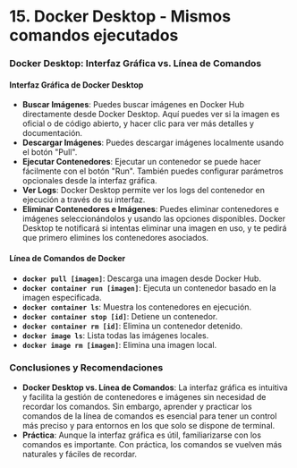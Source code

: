 # 15. Docker Desktop - Mismos comandos ejecutados

### **Docker Desktop: Interfaz Gráfica vs. Línea de Comandos**

#### **Interfaz Gráfica de Docker Desktop**
- **Buscar Imágenes**: Puedes buscar imágenes en Docker Hub directamente desde Docker Desktop. Aquí puedes ver si la imagen es oficial o de código abierto, y hacer clic para ver más detalles y documentación.
- **Descargar Imágenes**: Puedes descargar imágenes localmente usando el botón "Pull".
- **Ejecutar Contenedores**: Ejecutar un contenedor se puede hacer fácilmente con el botón "Run". También puedes configurar parámetros opcionales desde la interfaz gráfica.
- **Ver Logs**: Docker Desktop permite ver los logs del contenedor en ejecución a través de su interfaz.
- **Eliminar Contenedores e Imágenes**: Puedes eliminar contenedores e imágenes seleccionándolos y usando las opciones disponibles. Docker Desktop te notificará si intentas eliminar una imagen en uso, y te pedirá que primero elimines los contenedores asociados.

#### **Línea de Comandos de Docker**
- **`docker pull [imagen]`**: Descarga una imagen desde Docker Hub.
- **`docker container run [imagen]`**: Ejecuta un contenedor basado en la imagen especificada.
- **`docker container ls`**: Muestra los contenedores en ejecución.
- **`docker container stop [id]`**: Detiene un contenedor.
- **`docker container rm [id]`**: Elimina un contenedor detenido.
- **`docker image ls`**: Lista todas las imágenes locales.
- **`docker image rm [imagen]`**: Elimina una imagen local.

### **Conclusiones y Recomendaciones**
- **Docker Desktop vs. Línea de Comandos**: La interfaz gráfica es intuitiva y facilita la gestión de contenedores e imágenes sin necesidad de recordar los comandos. Sin embargo, aprender y practicar los comandos de la línea de comandos es esencial para tener un control más preciso y para entornos en los que solo se dispone de terminal.
- **Práctica**: Aunque la interfaz gráfica es útil, familiarizarse con los comandos es importante. Con práctica, los comandos se vuelven más naturales y fáciles de recordar.